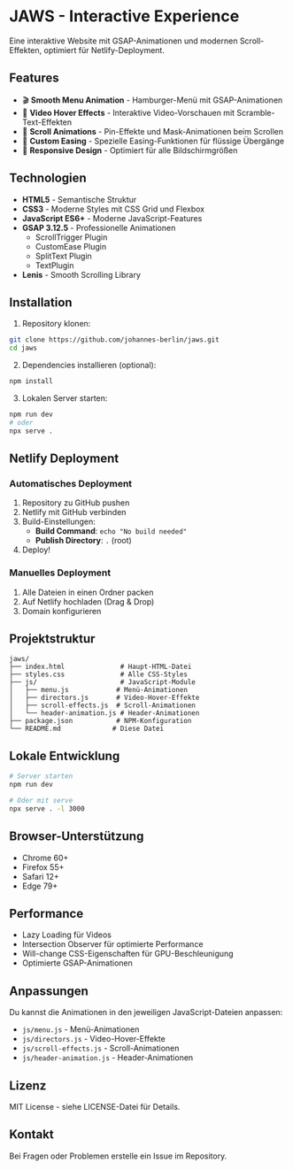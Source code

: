 # JAWS - Interactive Experience

Eine interaktive Website mit GSAP-Animationen und modernen Scroll-Effekten, optimiert für Netlify-Deployment.

## Features

- 🎬 **Smooth Menu Animation** - Hamburger-Menü mit GSAP-Animationen
- 🎥 **Video Hover Effects** - Interaktive Video-Vorschauen mit Scramble-Text-Effekten
- 📜 **Scroll Animations** - Pin-Effekte und Mask-Animationen beim Scrollen
- 🎨 **Custom Easing** - Spezielle Easing-Funktionen für flüssige Übergänge
- 📱 **Responsive Design** - Optimiert für alle Bildschirmgrößen

## Technologien

- **HTML5** - Semantische Struktur
- **CSS3** - Moderne Styles mit CSS Grid und Flexbox
- **JavaScript ES6+** - Moderne JavaScript-Features
- **GSAP 3.12.5** - Professionelle Animationen
  - ScrollTrigger Plugin
  - CustomEase Plugin
  - SplitText Plugin
  - TextPlugin
- **Lenis** - Smooth Scrolling Library

## Installation

1. Repository klonen:
```bash
git clone https://github.com/johannes-berlin/jaws.git
cd jaws
```

2. Dependencies installieren (optional):
```bash
npm install
```

3. Lokalen Server starten:
```bash
npm run dev
# oder
npx serve .
```

## Netlify Deployment

### Automatisches Deployment

1. Repository zu GitHub pushen
2. Netlify mit GitHub verbinden
3. Build-Einstellungen:
   - **Build Command**: `echo "No build needed"`
   - **Publish Directory**: `.` (root)
4. Deploy!

### Manuelles Deployment

1. Alle Dateien in einen Ordner packen
2. Auf Netlify hochladen (Drag & Drop)
3. Domain konfigurieren

## Projektstruktur

```
jaws/
├── index.html              # Haupt-HTML-Datei
├── styles.css              # Alle CSS-Styles
├── js/                     # JavaScript-Module
│   ├── menu.js            # Menü-Animationen
│   ├── directors.js       # Video-Hover-Effekte
│   ├── scroll-effects.js  # Scroll-Animationen
│   └── header-animation.js # Header-Animationen
├── package.json           # NPM-Konfiguration
└── README.md             # Diese Datei
```

## Lokale Entwicklung

```bash
# Server starten
npm run dev

# Oder mit serve
npx serve . -l 3000
```

## Browser-Unterstützung

- Chrome 60+
- Firefox 55+
- Safari 12+
- Edge 79+

## Performance

- Lazy Loading für Videos
- Intersection Observer für optimierte Performance
- Will-change CSS-Eigenschaften für GPU-Beschleunigung
- Optimierte GSAP-Animationen

## Anpassungen

Du kannst die Animationen in den jeweiligen JavaScript-Dateien anpassen:
- `js/menu.js` - Menü-Animationen
- `js/directors.js` - Video-Hover-Effekte
- `js/scroll-effects.js` - Scroll-Animationen
- `js/header-animation.js` - Header-Animationen

## Lizenz

MIT License - siehe LICENSE-Datei für Details.

## Kontakt

Bei Fragen oder Problemen erstelle ein Issue im Repository.
